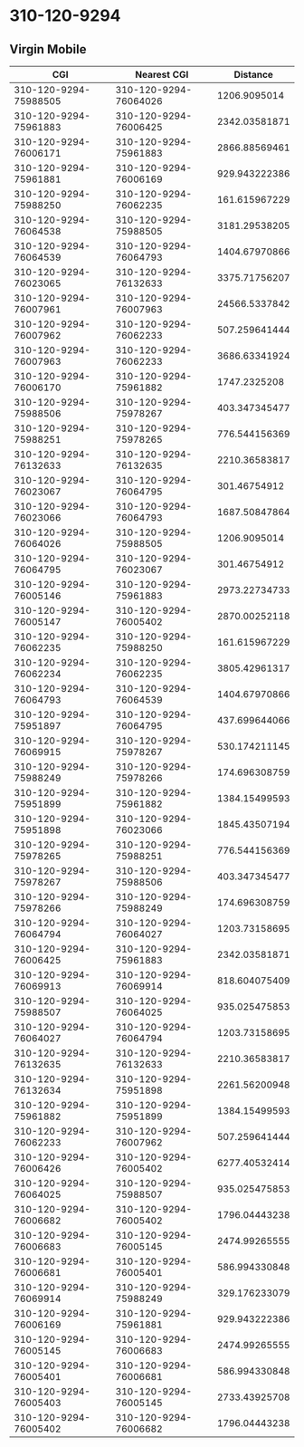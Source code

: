 # 310-120-9294
## Virgin Mobile


| CGI | Nearest CGI | Distance |
|-----|-------------|----------|
| 310-120-9294-75988505 | 310-120-9294-76064026 | 1206.9095014 |
| 310-120-9294-75961883 | 310-120-9294-76006425 | 2342.03581871 |
| 310-120-9294-76006171 | 310-120-9294-75961883 | 2866.88569461 |
| 310-120-9294-75961881 | 310-120-9294-76006169 | 929.943222386 |
| 310-120-9294-75988250 | 310-120-9294-76062235 | 161.615967229 |
| 310-120-9294-76064538 | 310-120-9294-75988505 | 3181.29538205 |
| 310-120-9294-76064539 | 310-120-9294-76064793 | 1404.67970866 |
| 310-120-9294-76023065 | 310-120-9294-76132633 | 3375.71756207 |
| 310-120-9294-76007961 | 310-120-9294-76007963 | 24566.5337842 |
| 310-120-9294-76007962 | 310-120-9294-76062233 | 507.259641444 |
| 310-120-9294-76007963 | 310-120-9294-76062233 | 3686.63341924 |
| 310-120-9294-76006170 | 310-120-9294-75961882 | 1747.2325208 |
| 310-120-9294-75988506 | 310-120-9294-75978267 | 403.347345477 |
| 310-120-9294-75988251 | 310-120-9294-75978265 | 776.544156369 |
| 310-120-9294-76132633 | 310-120-9294-76132635 | 2210.36583817 |
| 310-120-9294-76023067 | 310-120-9294-76064795 | 301.46754912 |
| 310-120-9294-76023066 | 310-120-9294-76064793 | 1687.50847864 |
| 310-120-9294-76064026 | 310-120-9294-75988505 | 1206.9095014 |
| 310-120-9294-76064795 | 310-120-9294-76023067 | 301.46754912 |
| 310-120-9294-76005146 | 310-120-9294-75961883 | 2973.22734733 |
| 310-120-9294-76005147 | 310-120-9294-76005402 | 2870.00252118 |
| 310-120-9294-76062235 | 310-120-9294-75988250 | 161.615967229 |
| 310-120-9294-76062234 | 310-120-9294-76062235 | 3805.42961317 |
| 310-120-9294-76064793 | 310-120-9294-76064539 | 1404.67970866 |
| 310-120-9294-75951897 | 310-120-9294-76064795 | 437.699644066 |
| 310-120-9294-76069915 | 310-120-9294-75978267 | 530.174211145 |
| 310-120-9294-75988249 | 310-120-9294-75978266 | 174.696308759 |
| 310-120-9294-75951899 | 310-120-9294-75961882 | 1384.15499593 |
| 310-120-9294-75951898 | 310-120-9294-76023066 | 1845.43507194 |
| 310-120-9294-75978265 | 310-120-9294-75988251 | 776.544156369 |
| 310-120-9294-75978267 | 310-120-9294-75988506 | 403.347345477 |
| 310-120-9294-75978266 | 310-120-9294-75988249 | 174.696308759 |
| 310-120-9294-76064794 | 310-120-9294-76064027 | 1203.73158695 |
| 310-120-9294-76006425 | 310-120-9294-75961883 | 2342.03581871 |
| 310-120-9294-76069913 | 310-120-9294-76069914 | 818.604075409 |
| 310-120-9294-75988507 | 310-120-9294-76064025 | 935.025475853 |
| 310-120-9294-76064027 | 310-120-9294-76064794 | 1203.73158695 |
| 310-120-9294-76132635 | 310-120-9294-76132633 | 2210.36583817 |
| 310-120-9294-76132634 | 310-120-9294-75951898 | 2261.56200948 |
| 310-120-9294-75961882 | 310-120-9294-75951899 | 1384.15499593 |
| 310-120-9294-76062233 | 310-120-9294-76007962 | 507.259641444 |
| 310-120-9294-76006426 | 310-120-9294-76005402 | 6277.40532414 |
| 310-120-9294-76064025 | 310-120-9294-75988507 | 935.025475853 |
| 310-120-9294-76006682 | 310-120-9294-76005402 | 1796.04443238 |
| 310-120-9294-76006683 | 310-120-9294-76005145 | 2474.99265555 |
| 310-120-9294-76006681 | 310-120-9294-76005401 | 586.994330848 |
| 310-120-9294-76069914 | 310-120-9294-75988249 | 329.176233079 |
| 310-120-9294-76006169 | 310-120-9294-75961881 | 929.943222386 |
| 310-120-9294-76005145 | 310-120-9294-76006683 | 2474.99265555 |
| 310-120-9294-76005401 | 310-120-9294-76006681 | 586.994330848 |
| 310-120-9294-76005403 | 310-120-9294-76005145 | 2733.43925708 |
| 310-120-9294-76005402 | 310-120-9294-76006682 | 1796.04443238 |
